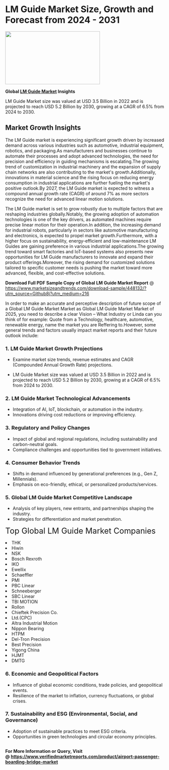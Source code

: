 <H1>LM Guide Market Size, Growth and Forecast from 2024 - 2031</H1><img class="aligncenter size-medium wp-image-584254" src="https://thirdeyenews.in/wp-content/uploads/2024/09/Global-Market-Research-300x168.jpeg" alt="" width="300" height="168" /><p><strong>Global&nbsp;<a href="https://www.marketsizeandtrends.com/download-sample/448132/?utm_source=Github8j?utm_medium=216">LM Guide Market</a> Insights</strong></p><p>LM Guide Market size was valued at USD 3.5 Billion in 2022 and is projected to reach USD 5.2 Billion by 2030, growing at a CAGR of 6.5% from 2024 to 2030.</p><p><h2>Market Growth Insights</h2> <p>The LM Guide market is experiencing significant growth driven by increased demand across various industries such as automotive, industrial equipment, robotics, and packaging.As manufacturers and businesses continue to automate their processes and adopt advanced technologies, the need for precision and efficiency in guiding mechanisms is escalating.The growing trend of customization in industrial machinery and the expansion of supply chain networks are also contributing to the market's growth.Additionally, innovations in material science and the rising focus on reducing energy consumption in industrial applications are further fueling the market's positive outlook.By 2027, the LM Guide market is expected to witness a compound annual growth rate (CAGR) of around 7% as more sectors recognize the need for advanced linear motion solutions.</p> <p>The LM Guide market is set to grow robustly due to multiple factors that are reshaping industries globally.Notably, the growing adoption of automation technologies is one of the key drivers, as automated machines require precise linear motion for their operation.In addition, the increasing demand for industrial robots, particularly in sectors like automotive manufacturing and electronics, is expected to propel market growth.Furthermore, with a higher focus on sustainability, energy-efficient and low-maintenance LM Guides are gaining preference in various industrial applications.The growing trend toward smart factories and IoT-based systems also presents new opportunities for LM Guide manufacturers to innovate and expand their product offerings.Moreover, the rising demand for customized solutions tailored to specific customer needs is pushing the market toward more advanced, flexible, and cost-effective solutions.</p> <p><span class=""><strong>Download Full PDF Sample Copy of Global LM Guide Market Report</strong> @ <a href="https://www.marketsizeandtrends.com/download-sample/448132/?utm_source=Github8j?utm_medium=216" target="_blank">https://www.marketsizeandtrends.com/download-sample/448132/?utm_source=Github8j?utm_medium=216</a></span></p><p>In order to make an accurate and perceptive description of future scope of a Global&nbsp;LM Guide Market Market as Global&nbsp;LM Guide Market Market of 2025, you need to describe a clear Vision &ndash; What Industry or Linda can you think of for example: Quote from a Technology, healthcare, automotive, renewable energy, name the market you are Reffering to.However, some general trends and factors usually impact market reports and their future outlook include:</p><h3>1.&nbsp;<strong>LM Guide Market Growth Projections</strong></h3><ul><li>Examine market size trends, revenue estimates and CAGR (Compounded Annual Growth Rate) projections.</li><li><p>LM Guide Market size was valued at USD 3.5 Billion in 2022 and is projected to reach USD 5.2 Billion by 2030, growing at a CAGR of 6.5% from 2024 to 2030.</p></li></ul><h3>2.&nbsp;<strong>LM Guide Market Technological Advancements</strong></h3><ul><li>Integration of AI, IoT, blockchain, or automation in the industry.</li><li>Innovations driving cost reductions or improving efficiency.</li></ul><h3>3.&nbsp;<strong>Regulatory and Policy Changes</strong></h3><ul><li>Impact of global and regional regulations, including sustainability and carbon-neutral goals.</li><li>Compliance challenges and opportunities tied to government initiatives.</li></ul><h3>4.&nbsp;<strong>Consumer Behavior Trends</strong></h3><ul><li>Shifts in demand influenced by generational preferences (e.g., Gen Z, Millennials).</li><li>Emphasis on eco-friendly, ethical, or personalized products/services.</li></ul><h3>5.&nbsp;<strong>Global LM Guide Market Competitive Landscape</strong></h3><ul><li>Analysis of key players, new entrants, and partnerships shaping the industry.</li><li>Strategies for differentiation and market penetration.</li></ul><p data-pm-slice="1 1 []"><span style="color: inherit; font-family: inherit; font-size: 25px;">Top Global LM Guide Market Companies</span></p><div class="" data-test-id=""><p><li>THK</li><li> Hiwin</li><li> NSK</li><li> Bosch Rexroth</li><li> IKO</li><li> Ewellix</li><li> Schaeffler</li><li> PMI</li><li> PBC Linear</li><li> Schneeberger</li><li> SBC Linear</li><li> TBI MOTION</li><li> Rollon</li><li> Chieftek Precision Co.</li><li> Ltd.(CPC)</li><li> Altra Industrial Motion</li><li> Nippon Bearing</li><li> HTPM</li><li> Del-Tron Precision</li><li> Best Precision</li><li> Yigong China</li><li> HJMT</li><li> DMTG</li></p></div><h3>6.&nbsp;<strong>Economic and Geopolitical Factors</strong></h3><ul><li>Influence of global economic conditions, trade policies, and geopolitical events.</li><li>Resilience of the market to inflation, currency fluctuations, or global crises.</li></ul><h3>7.&nbsp;<strong>Sustainability and ESG (Environmental, Social, and Governance)</strong></h3><ul><li>Adoption of sustainable practices to meet ESG criteria.</li><li>Opportunities in green technologies and circular economy principles.</li></ul><h2><strong style="font-size: 14px;">For More Information or Query, Visit @&nbsp;</strong><a style="background-color: #ffffff; font-size: 14px;" href="https://www.marketsizeandtrends.com/report/lm-guide-market/" target="_blank">https://www.verifiedmarketreports.com/product/airport-passenger-boarding-bridge-market</a></h2>